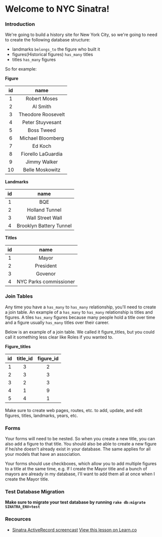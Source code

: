 # Welcome to NYC Sinatra!

### Introduction

We're going to build a history site for New York City, so we're going to need to create the following database structure:

* landmarks `belongs_to` the figure who built it
* figures(Historical figures) `has_many` titles
* titles `has_many` figures

So for example:

**Figure**

| **id**             | **name**          |
|:------------------:|:-----------------:|
| 1                  | Robert Moses      |
| 2                  | Al Smith          |
| 3                  | Theodore Roosevelt|
| 4                  | Peter Stuyvesant  |
| 5                  | Boss Tweed        |
| 6                  | Michael Bloomberg |
| 7                  | Ed Koch           |
| 8                  | Fiorello LaGuardia|
| 9                  | Jimmy Walker      |
| 10                 | Belle Moskowitz   |

**Landmarks**

| **id**             | **name**               |
|:------------------:|:----------------------:|
| 1                  | BQE                    |
| 2                  | Holland Tunnel         |
| 3                  | Wall Street Wall       |
| 4                  | Brooklyn Battery Tunnel|

**Titles**

| **id**             | **name**               |
|:------------------:|:----------------------:|
| 1                  | Mayor                  |
| 2                  | President              |
| 3                  | Govenor                |
| 4                  | NYC Parks commissioner |

### Join Tables

Any time you have a `has_many` to `has_many` relationship, you'll need to create a join table. An example of a `has_many` to `has_many` relationship is titles and figures. A tiles `has_many` figures because many people hold a title over time and a figure usually `has_many` titles over their career.

Below is an example of a join table. We called it figure_titles, but you could call it something less clear like Roles if you wanted to.

**Figure_titles**

| **id**             | **title_id**           | **figure_id** |
|:------------------:|:----------------------:|:-------------:|
| 1                  | 3                      | 2             |
| 2                  | 3                      | 3             |
| 3                  | 2                      | 3             |
| 4                  | 1                      | 9             |
| 5                  | 4                      | 1             |

Make sure to create web pages, routes, etc. to add, update, and edit figures, titles, landmarks, years, etc.

### Forms

Your forms will need to be nested. So when you create a new title, you can also add a figure to that title. You should also be able to create a new figure if he/she doesn't already exist in your database. The same applies for all your models that have an association.

Your forms should use checkboxes, which allow you to add multiple figures to a title at the same time, e.g. If I create the Mayor title and a bunch of mayors are already in my database, I'll want to add them all at once when I create the Mayor title.

### Test Database Migration

**Make sure to migrate your test database by running `rake db:migrate SINATRA_ENV=test`**

### Recources

+ [Sinatra ActiveRecord screencast](http://screencasts.org/episodes/activerecord-with-sinatra)
<a href='https://learn.co/lessons/nyc-sinatra' data-visibility='hidden'>View this lesson on Learn.co</a>
